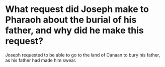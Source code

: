 # What request did Joseph make to Pharaoh about the burial of his father, and why did he make this request?

Joseph requested to be able to go to the land of Canaan to bury his father, as his father had made him swear.
